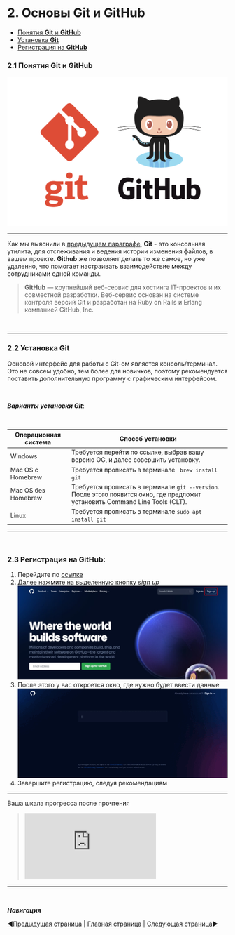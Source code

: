 # **2. Основы Git и GitHub**
- [Понятия **Git** и **GitHub**](#21-понятия-git-и-github)
- [Установка **Git**](#22-установка-git)
- [Регистрация на **GitHub**](#регистрация-на-github)

### **2.1 Понятия Git и GitHub**
![git+github](git%20for%20p2.png)
___

Как мы выяснили в [предыдущем параграфе](paragraph_1.md), **Git** - это консольная утилита, для отслеживания и ведения истории изменения файлов, в вашем проекте. 
**Github** же позволяет делать то же самое, но уже удаленно, что помогает настраивать взаимодействие между сотрудниками одной команды.

> **GitHub** — крупнейший веб-сервис для хостинга IT-проектов и их совместной разработки. Веб-сервис основан на системе контроля версий Git и разработан на Ruby on Rails и Erlang компанией GitHub, Inc.


&nbsp;

______

### **2.2 Установка Git**
Основой интерфейс для работы с Git-ом является консоль/терминал. Это не совсем удобно, тем более для новичков, поэтому рекомендуется поставить дополнительную программу с графическим интерфейсом. 

&nbsp;


***Варианты установки Git***:

&nbsp;


| Операционная система | Способ установки |
| ---- | ---- |
| Windows | Требуется перейти по ссылке, выбрав вашу версию ОС, и далее совершить установку. |
Mac OS с Homebrew | Требуется прописать в терминале ``` brew install git``` |
| Mac OS без Homebrew | Требуется прописать в терминале `git --version`. После этого появится окно, где предложит установить Command Line Tools (CLT). |
| Linux | Требуется прописать в терминале `sudo apt install git` |
---

&nbsp;


### **2.3 Регистрация на GitHub:**
1. Перейдите по [ссылке](https://github.com/)
2. Далее нажмите на выделенную кнопку *sign up*
![github](Signup.jpg)
3. После этого у вас откроется окно, где нужно будет ввести данные
![gituhub](%D1%80%D0%B5%D0%B3%D0%B8%D1%81%D1%82%D1%80%D0%B0%D1%86%D0%B8%D1%8F%201.gif)
4. Завершите регистрацию, следуя рекомендациям

---

Ваша шкала прогресса после прочтения
> ![progress](http://www.yarntomato.com/percentbarmaker/button.php?barPosition=25&leftFill=%23FF0000 "progress")
_____

&nbsp;

***Навигация***

[◀️Предыдущая страница](paragraph_1.md) | [Главная страница](readme.md) | [Следующая страница▶️](paragraph_3.md)
